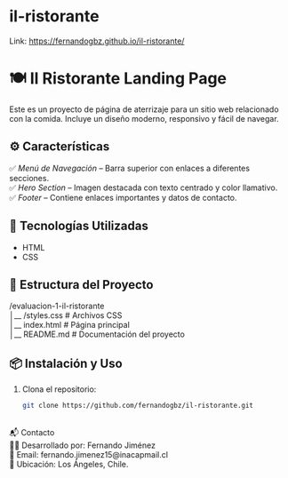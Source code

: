# il-ristorante
Link: https://fernandogbz.github.io/il-ristorante/

# 🍽 Il Ristorante Landing Page  

Este es un proyecto de página de aterrizaje para un sitio web relacionado con la comida. Incluye un diseño moderno, responsivo y fácil de navegar.  

## ⚙ Características  

✅ *Menú de Navegación* – Barra superior con enlaces a diferentes secciones.  
✅ *Hero Section* – Imagen destacada con texto centrado y color llamativo.  
✅ *Footer* – Contiene enlaces importantes y datos de contacto.  


## 🚀 Tecnologías Utilizadas  
  
- HTML  
- CSS  

## 📂 Estructura del Proyecto  

/evaluacion-1-il-ristorante
<br/>
│__ /styles.css # Archivos CSS
<br/>
│__ index.html # Página principal
<br/>
│__ README.md # Documentación del proyecto


## 📦 Instalación y Uso  

1. Clona el repositorio:  
   ```bash
   git clone https://github.com/fernandogbz/il-ristorante.git
<br/>
📬 Contacto
<br/>
👨‍💻 Desarrollado por: Fernando Jiménez
<br/>
📧 Email: fernando.jimenez15@inacapmail.cl
<br/>
📍 Ubicación: Los Ángeles, Chile.

